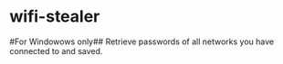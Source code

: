 # wifi-stealer
#For Windowows only##   Retrieve passwords of all networks you have connected to and saved.
